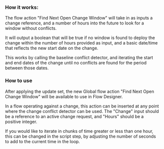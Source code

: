 <h3>How it works:</h3>
The flow action "Find Next Open Change Window" will take in as inputs a change reference, and a number of hours into the future to look for a window without conflicts. 


It will output a boolean that will be true if no window is found to deploy the change within the number of hours provided as input, and a basic date/time that reflects the new start date on the change. 


This works by calling the baseline conflict detector, and iterating the start and end dates of the change until no conflicts are found for the period between those dates.

<h3>How to use</h3>

After applying the update set, the new Global flow action "Find Next Open Change Window" will be available to use in Flow Designer. 


In a flow operating against a change, this action can be inserted at any point where the change conflict detector can be used. The "Change" input should be a reference to an active change request, and "Hours" should be a positive integer.


If you would like to iterate in chunks of time greater or less than one hour, this can be changed in the script step, by adjusting the number of seconds to add to the current time in the loop.
